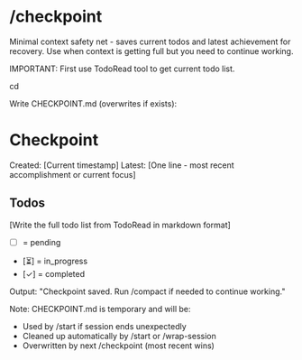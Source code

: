 # /checkpoint

Minimal context safety net - saves current todos and latest achievement for recovery.
Use when context is getting full but you need to continue working.

IMPORTANT: First use TodoRead tool to get current todo list.

cd <working directory from environment info>

Write CHECKPOINT.md (overwrites if exists):

# Checkpoint
Created: [Current timestamp]
Latest: [One line - most recent accomplishment or current focus]

## Todos
[Write the full todo list from TodoRead in markdown format]
- [ ] = pending
- [⏳] = in_progress  
- [✓] = completed

Output: "Checkpoint saved. Run /compact if needed to continue working."

Note: CHECKPOINT.md is temporary and will be:
- Used by /start if session ends unexpectedly
- Cleaned up automatically by /start or /wrap-session
- Overwritten by next /checkpoint (most recent wins)